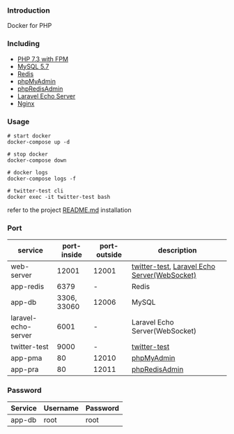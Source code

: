 ### Introduction
Docker for PHP

### Including
 - [PHP 7.3 with FPM](https://hub.docker.com/_/php)
 - [MySQL 5.7](https://hub.docker.com/_/mysql)
 - [Redis](https://hub.docker.com/_/redis)
 - [phpMyAdmin](https://hub.docker.com/r/phpmyadmin/phpmyadmin)
 - [phpRedisAdmin](https://hub.docker.com/r/erikdubbelboer/phpredisadmin)
 - [Laravel Echo Server](https://github.com/tlaverdure/laravel-echo-server)
 - [Nginx](https://hub.docker.com/_/nginx)

### Usage

```shell
# start docker
docker-compose up -d

# stop docker
docker-compose down

# docker logs
docker-compose logs -f
```

```shell
# twitter-test cli
docker exec -it twitter-test bash
```
refer to the project [README.md](https://github.com/danielhuang-030/twitter-test/blob/master/README.md) installation


### Port
| service  | port-inside | port-outside  | description |
|---|---|---|---|
| web-server  | 12001 | 12001 | [twitter-test](http://localhost:12001/api), [Laravel Echo Server(WebSocket)](http://localhost:12001/ws/) |
| app-redis | 6379 | - | Redis |
| app-db | 3306, 33060 | 12006 | MySQL |
| laravel-echo-server | 6001 | - | Laravel Echo Server(WebSocket) |
| twitter-test | 9000 | - | [twitter-test](https://github.com/danielhuang-030/twitter-test) |
| app-pma | 80 | 12010 | [phpMyAdmin](http://localhost:12010) |
| app-pra | 80 | 12011 | [phpRedisAdmin](http://localhost:12011) |

### Password
| Service  | Username | Password  |
|---|---|---|
| app-db | root | root |

